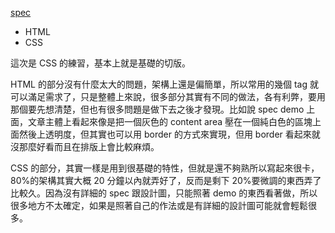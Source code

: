 [spec](https://www.youtube.com/watch?v=JBrBAShLo3I&list=PLlPcwHqLqJDkGpN5725ZP7jR2vTHayk4E&index=12 "https://www.youtube.com/watch?v=JBrBAShLo3I&list=PLlPcwHqLqJDkGpN5725ZP7jR2vTHayk4E&index=12")

* HTML
* CSS

這次是 CSS 的練習，基本上就是基礎的切版。

HTML 的部分沒有什麼太大的問題，架構上還是偏簡單，所以常用的幾個 tag 就可以滿足需求了，只是整體上來說，很多部分其實有不同的做法，各有利弊，要用那個要先想清楚，但也有很多問題是做下去之後才發現。比如說 spec demo 上面，文章主體上看起來像是把一個灰色的 content area 壓在一個純白色的區塊上面然後上透明度，但其實也可以用 border 的方式來實現，但用 border 看起來就沒那麼好看而且在排版上會比較麻煩。

CSS 的部分，其實一樣是用到很基礎的特性，但就是還不夠熟所以寫起來很卡，80%的架構其實大概 20 分鐘以內就弄好了，反而是剩下 20%要微調的東西弄了比較久。因為沒有詳細的 spec 跟設計圖，只能照著 demo 的東西看著做，所以很多地方不太確定，如果是照著自己的作法或是有詳細的設計圖可能就會輕鬆很多。


